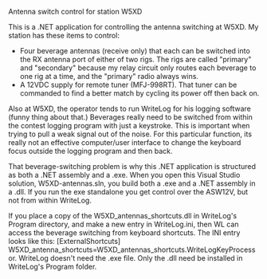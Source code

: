 Antenna switch control for station W5XD

This is a .NET application for controlling the antenna switching at W5XD.
My station has these items to control:
<ul>
<li>Four beverage antennas (receive only) that each can be switched into the RX antenna port of either of two rigs. The rigs are called "primary" and "secondary" because my relay circuit
only routes each beverage to one rig at a time, and the "primary" radio always wins.</li>
<li>A 12VDC supply for remote tuner (MFJ-998RT). That tuner can be commanded to find a better match by cycling its power off then back on.
</ul>

Also at W5XD, the operator tends to run WriteLog for his logging software (funny thing
about that.) Beverages really need to be switched from within the contest logging program
with just a keystroke. This is important when trying to pull a weak signal out of the noise.
For this particular function, its really not an effective computer/user interface to
change the keyboard focus outside the logging program and then back.

That beverage-switching problem is why this .NET application is structured as both 
a .NET assembly and a .exe.
When you open this Visual Studio solution, W5XD-antennas.sln, you build both a .exe and
a .NET assembly in a .dll. If you run the exe standalone you get control over the ASW12V,
but not from within WriteLog.

If you place a copy of the W5XD_antennas_shortcuts.dll in WriteLog's Program directory,
and make a new entry in WriteLog.ini, then WL can access the beverage switching from
keyboard shortcuts. The INI entry looks like this:
[ExternalShortcuts]
W5XD_antenna_shortcuts=W5XD_antennas_shortcuts.WriteLogKeyProcessor.
WriteLog doesn't need the .exe file. Only the .dll need be installed in WriteLog's Program folder.
